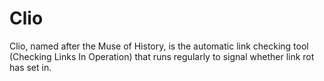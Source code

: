 # Clio

Clio, named after the Muse of History, is the automatic link checking tool (Checking Links In 
Operation) that runs regularly to signal whether link rot has set in.